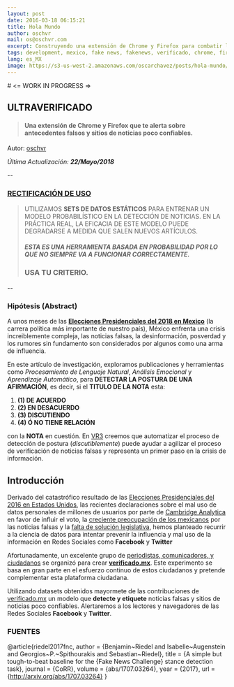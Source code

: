```yaml
---
layout: post
date: 2016-03-18 06:15:21
title: Hola Mundo
author: oschvr
mail: os@oschvr.com
excerpt: Construyendo una extensión de Chrome y Firefox para combatir las noticias falsas.
tags: development, mexico, fake news, fakenews, verificado, chrome, firefox
lang: es_MX
image: https://s3-us-west-2.amazonaws.com/oscarchavez/posts/hola-mundo/images/large/mexico.jpg
---
```


# <= WORK IN PROGRESS =>

## ULTRAVERIFICADO
> #### Una extensión de **Chrome** y **Firefox** que te alerta sobre antecedentes falsos y sitios de noticias poco confiables.

Autor: [oschvr](https://twitter.com/oschvr)

_Última Actualización: **22/Mayo/2018**_

--
### <u>RECTIFICACIÓN DE USO</u>

> UTILIZAMOS **SETS DE DATOS ESTÁTICOS** PARA ENTRENAR UN MODELO PROBABILÍSTICO EN LA DETECCIÓN DE NOTICIAS. EN LA PRÁCTICA REAL, LA EFICACIA  DE ESTE MODELO PUEDE DEGRADARSE A MEDIDA QUE SALEN NUEVOS ARTÍCULOS. 
> 
> ##### ESTA ES UNA HERRAMIENTA BASADA EN PROBABILIDAD POR LO QUE NO SIEMPRE VA A FUNCIONAR CORRECTAMENTE. 
> ### USA TU CRITERIO.

--

### Hipótesis (Abstract)

A unos meses de las [**Elecciones Presidenciales del 2018 en Mexico**](https://es.wikipedia.org/wiki/Elecciones_federales_en_M%C3%A9xico_de_2018) (la carrera política más importante de nuestro país), México enfrenta una crisis increiblemente compleja, las noticias falsas, la desinformación, posverdad y los rumores sin fundamento son considerados por algunos como una arma de influencia.

En este artículo de investigación, exploramos publicaciones y herramientas como *Procesamiento de Lenguaje Natural*, *Análisis Emocional* y *Aprendizaje Automático*, para **DETECTAR LA POSTURA DE UNA AFIRMACIÓN**, es decir, si el **TITULO DE LA NOTA** esta: 

1. **(1) DE ACUERDO**
2. **(2) EN DESACUERDO**
3. **(3) DISCUTIENDO**
4. **(4) Ó NO TIENE RELACIÓN**

con la **NOTA** en cuestión. En [VR3](https://vr3.io) creemos que automatizar el proceso de detección de postura (*discutiblemente*) puede ayudar a agilizar el proceso de verificación de noticias falsas y representa un primer paso en la crisis de información.


## Introducción


Derivado del catastrófico resultado de las [Elecciones Presidenciales del 2016 en Estados Unidos](https://es.wikipedia.org/wiki/Elecciones_presidenciales_de_Estados_Unidos_de_2016), las recientes declaraciones sobre el mal uso de datos personales de millones de usuarios por parte de [Cambridge Analytica](http://www.eluniversal.com.mx/techbit/cambridge-analytica-mas-usuarios-de-facebook-fueron-afectados) en favor de influir el voto, la [creciente preocupación de los mexicanos](https://www.huffingtonpost.com.mx/2018/03/02/los-mexicanos-estan-muy-preocupados-por-las-fake-news-pero-no-saben-identificarlas_a_23375461/?utm_hp_ref=mx-noticias-falsas) por las noticias falsas y la [falta de solución legislativa](https://www.contramuro.com/noticias-falsas-sin-solucion-legislativa-actualmente/), hemos planteado recurrir a la ciencia de datos para intentar prevenir la influencia y mal uso de la información en Redes Sociales como **Facebook** y **Twitter**

Afortunadamente, un excelente grupo de [periodistas, comunicadores, y ciudadanos](http://www.latimes.com/espanol/mexico/la-es-mientras-mexico-enfrenta-su-propia-crisis-de-noticias-falsas-estos-periodistas-luchan-por-la-verdad-20180415-story.html) se organizó para crear [**verificado.mx**](https://verificado.mx). Este experimento se basa en gran parte en el esfuerzo continuo de estos ciudadanos y pretende complementar esta plataforma ciudadana.

Utilizando datasets obtenidos mayormete de las contribuciones de [verificado.mx](https://verificado.mx)
 un modelo que **detecte y etiquete** noticias falsas y sitios de noticias poco confiables. Alertaremos a los lectores y navegadores de las Redes Sociales **Facebook** y **Twitter**.
 
### FUENTES
 
 @article{riedel2017fnc,
    author = {Benjamin~Riedel and Isabelle~Augenstein and Georgios~P.~Spithourakis and Sebastian~Riedel},
    title = {A simple but tough-to-beat baseline for the {Fake News Challenge} stance detection task},
    journal = {CoRR},
    volume = {abs/1707.03264},
    year = {2017},
    url = {http://arxiv.org/abs/1707.03264}
}

